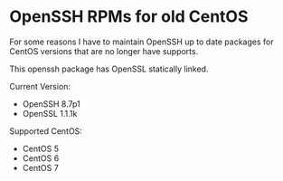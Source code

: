 # OpenSSH RPMs for old CentOS

For some reasons I have to maintain OpenSSH up to date packages for CentOS versions that are no longer have supports.

This openssh package has OpenSSL statically linked.

Current Version:

- OpenSSH 8.7p1
- OpenSSL 1.1.1k


Supported CentOS:

- CentOS 5
- CentOS 6
- CentOS 7
